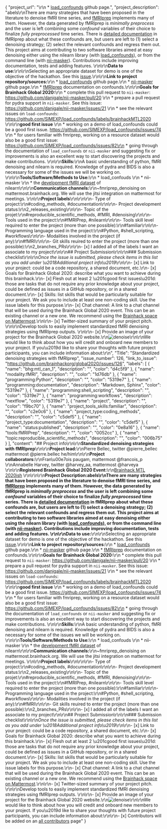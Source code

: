 {
  "project_url": "\r\n * [load_confounds](https://github.com/SIMEXP/load_confounds) github page.",
  "project_description": "abels\r\nThere are many strategies that have been proposed in the literature to denoise fMRI time series, and [fMRIprep](https://fmriprep.org/en/stable/) implements many of them. However, the data generated by fMRIprep is *minimally preprocess* and the user is left combining some *confound* variables of their choice to finalize *fully preprocessed* time series. There is [detailed documentation](https://fmriprep.org/en/stable/outputs.html#confounds) in fMRIprep about what these confounds are, but users are left to (1) select a denoising strategy; (2) select the relevant confounds and regress them out. This project aims at contributing to two software libraries aimed at easy denoising either using the nilearn library (with [load_confounds](https://github.com/SIMEXP/load_confounds)), or from the command line (with [nii-masker](https://github.com/danjgale/nii-masker)). Contributions include improving documentation, tests and adding features. \r\n\r\n**Data to use:**\r\n\r\nSelecting an appropriate dataset for demo is one of the objective of the hackathon. See this [issue](https://github.com/SIMEXP/load_confounds/issues/82).\r\n\r\n**Link to project repository/sources:**\r\n * [load_confounds](https://github.com/SIMEXP/load_confounds) github page.\r\n * [nii-masker](https://github.com/danjgale/nii-masker) github page.\r\n * [fMRIprep](https://fmriprep.org/en/stable/outputs.html#confounds) documentation on confounds.\r\n\r\n**Goals for Brainhack Global 2020:**\r\n * complete this pull request to `nii-masker`: https://github.com/danjgale/nii-masker/pull/20 \r\n * prepare a pull request for pydra support in `nii-masker`. See this issue: https://github.com/danjgale/nii-masker/issues/21 \r\n * see the relevant issues on `load-confounds`: https://github.com/SIMEXP/load_confounds/labels/brainhackMTL2020 \r\n\r\n**good first issue** \r\n * working on a demo of load_confounds could be a good first issue. https://github.com/SIMEXP/load_confounds/issues/74 \r\n * for users familiar with fmriprep, working on a resource dataset would also be a good first issue: https://github.com/SIMEXP/load_confounds/issues/82\r\n * going through the documentation of `load_confounds` or `nii-masker` and suggesting fix or improvements is also an excellent way to start discovering the projects and make contributions. \r\n\r\n**Skills:**\r\nA basic understanding of python, fMRI denoising and nilearn is required. Knowledge of pydra and BIDS is also a necessary for some of the issues we will be working on. \r\n\r\n**Tools/Software/Methods to Use:**\r\n * load_confouds \r\n * nii-masker \r\n * the [development fMRI dataset](https://nilearn.github.io/modules/generated/nilearn.datasets.fetch_development_fmri.html) of nilearn\r\n\r\n**Communication channels:**\r\n~fmriprep_denoising on mattermost.brainhack.org. We will use the jitsi integration on mattermost for meetings. \r\n\r\n**Project labels**\r\n\r\n\r\n- Type of project:\r\n#coding_methods, #documentation\r\n\r\n- Project development status:\r\n2_releases_existing\r\n\r\n- Topic of the projet:\r\n#reproducible_scientific_methods, #fMRI, #denoising\r\n\r\n- Tools used in the project:\r\n#fMRIPrep, #nilearn\r\n\r\n- Tools skill level required to enter the project (more than one possible):\r\n#familiar\r\n\r\n- Programming language used in the project:\r\n#Python, #shell_scripting, #workflows\r\n\r\n- Modalities involved in the project (if any):\r\n#fMRI\r\n\r\n- Git skills reuired to enter the project (more than one possible):\r\n2_branches_PRs\r\n\r\n- [x] I added all of the labels I want an associate to my project\r\n\r\n## Project Submission\r\n\r\n### Submission checklist\r\n\r\n*Once the issue is submitted, please check items in this list as you add under \u2018Additional project info\u2019*\r\n\r\n- [x] Link to your project: could be a code repository, a shared document, etc.\r\n- [x] Goals for Brainhack Global 2020: describe what you want to achieve during this brainhack.\r\n- [x] Flesh out at least 2 \u201cgood first issues\u201d: those are tasks that do not require any prior knowledge about your project, could be defined as issues in a GitHub repository, or in a shared document.\r\n- [x] Skills: list skills that would be particularly suitable for your project. We ask you to include at least one non-coding skill. Use the issue labels for this purpose.\r\n- [x] Chat channel: A link to a chat channel that will be used during the Brainhack Global 2020 event. This can be an existing channel or a new one. We recommend using the [Brainhack space on Mattermost](https://mattermost.brainhack.org/).\r\n\r\n- [x] Twitter-sized summary of your project pitch. \r\n\r\nDevelop tools to easily implement standardized fMRI denoising strategies using fMRIprep outputs. \r\n\r\n- [x] Provide an image of your project for the Brainhack Global 2020 website.\r\n![denoise](https://user-images.githubusercontent.com/1670887/107959631-a844c980-6f71-11eb-9cd1-674134add907.png)\r\n\r\nWe would like to think about how you will credit and onboard new members to your project. If you\u2019d like to share your thoughts with future project participants, you can include information about:\r\n",
  "Title": "Standardized denoising strategies with fMRIprep",
  "issue_number": 126,
  "link_to_issue": "https://github.com/brainhackorg/global2020/issues/126",
  "labels": [
    {
      "name": "bhg:mtl_can_1",
      "description": "",
      "color": "d4c5f9"
    },
    {
      "name": "modality:fMRI",
      "description": "",
      "color": "1d76db"
    },
    {
      "name": "programming:Python",
      "description": "",
      "color": "5319e7"
    },
    {
      "name": "programming:documentation",
      "description": "Markdown, Sphinx",
      "color": "5319e7"
    },
    {
      "name": "programming:shell_scripting",
      "description": "",
      "color": "5319e7"
    },
    {
      "name": "programming:workflows",
      "description": "nextflow",
      "color": "5319e7"
    },
    {
      "name": "project",
      "description": "",
      "color": "f9bc70"
    },
    {
      "name": "project_tools_skills:familiar",
      "description": "",
      "color": "c2e0c6"
    },
    {
      "name": "project_type:coding_methods",
      "description": "",
      "color": "c5def5"
    },
    {
      "name": "project_type:documentation",
      "description": "",
      "color": "c5def5"
    },
    {
      "name": "status:published",
      "description": "",
      "color": "0e8a16"
    },
    {
      "name": "tools:fMRIPrep",
      "description": "",
      "color": "0052cc"
    },
    {
      "name": "topic:reproducible_scientific_methods",
      "description": "",
      "color": "006b75"
    }
  ],
  "content": "## Project info\r\n\r\n**Standardized denoising strategies with fMRIprep**\r\n\r\n**Project lead:**\r\nPierre Bellec, twitter @pierre_bellec mattermost @pierre.bellec he/him\r\n\r\n**Project collaborators:**\r\nFran\u00e7ois paugam, mattermost @francois_p \r\nAnnabelle Harvey, twitter @harvey_aa, mattermost @harveya \r\n\r\n**Registered Brainhack Global 2020 Event:**\r\n[Brainhack MTL 2020ish](https://brainhackmtl.github.io/global2020/)  \r\n\r\n\r\n**Project Description:**abels\r\nThere are many strategies that have been proposed in the literature to denoise fMRI time series, and [fMRIprep](https://fmriprep.org/en/stable/) implements many of them. However, the data generated by fMRIprep is *minimally preprocess* and the user is left combining some *confound* variables of their choice to finalize *fully preprocessed* time series. There is [detailed documentation](https://fmriprep.org/en/stable/outputs.html#confounds) in fMRIprep about what these confounds are, but users are left to (1) select a denoising strategy; (2) select the relevant confounds and regress them out. This project aims at contributing to two software libraries aimed at easy denoising either using the nilearn library (with [load_confounds](https://github.com/SIMEXP/load_confounds)), or from the command line (with [nii-masker](https://github.com/danjgale/nii-masker)). Contributions include improving documentation, tests and adding features. \r\n\r\n**Data to use:**\r\n\r\nSelecting an appropriate dataset for demo is one of the objective of the hackathon. See this [issue](https://github.com/SIMEXP/load_confounds/issues/82).\r\n\r\n**Link to project repository/sources:**\r\n * [load_confounds](https://github.com/SIMEXP/load_confounds) github page.\r\n * [nii-masker](https://github.com/danjgale/nii-masker) github page.\r\n * [fMRIprep](https://fmriprep.org/en/stable/outputs.html#confounds) documentation on confounds.\r\n\r\n**Goals for Brainhack Global 2020:**\r\n * complete this pull request to `nii-masker`: https://github.com/danjgale/nii-masker/pull/20 \r\n * prepare a pull request for pydra support in `nii-masker`. See this issue: https://github.com/danjgale/nii-masker/issues/21 \r\n * see the relevant issues on `load-confounds`: https://github.com/SIMEXP/load_confounds/labels/brainhackMTL2020 \r\n\r\n**good first issue** \r\n * working on a demo of load_confounds could be a good first issue. https://github.com/SIMEXP/load_confounds/issues/74 \r\n * for users familiar with fmriprep, working on a resource dataset would also be a good first issue: https://github.com/SIMEXP/load_confounds/issues/82\r\n * going through the documentation of `load_confounds` or `nii-masker` and suggesting fix or improvements is also an excellent way to start discovering the projects and make contributions. \r\n\r\n**Skills:**\r\nA basic understanding of python, fMRI denoising and nilearn is required. Knowledge of pydra and BIDS is also a necessary for some of the issues we will be working on. \r\n\r\n**Tools/Software/Methods to Use:**\r\n * load_confouds \r\n * nii-masker \r\n * the [development fMRI dataset](https://nilearn.github.io/modules/generated/nilearn.datasets.fetch_development_fmri.html) of nilearn\r\n\r\n**Communication channels:**\r\n~fmriprep_denoising on mattermost.brainhack.org. We will use the jitsi integration on mattermost for meetings. \r\n\r\n**Project labels**\r\n\r\n\r\n- Type of project:\r\n#coding_methods, #documentation\r\n\r\n- Project development status:\r\n2_releases_existing\r\n\r\n- Topic of the projet:\r\n#reproducible_scientific_methods, #fMRI, #denoising\r\n\r\n- Tools used in the project:\r\n#fMRIPrep, #nilearn\r\n\r\n- Tools skill level required to enter the project (more than one possible):\r\n#familiar\r\n\r\n- Programming language used in the project:\r\n#Python, #shell_scripting, #workflows\r\n\r\n- Modalities involved in the project (if any):\r\n#fMRI\r\n\r\n- Git skills reuired to enter the project (more than one possible):\r\n2_branches_PRs\r\n\r\n- [x] I added all of the labels I want an associate to my project\r\n\r\n## Project Submission\r\n\r\n### Submission checklist\r\n\r\n*Once the issue is submitted, please check items in this list as you add under \u2018Additional project info\u2019*\r\n\r\n- [x] Link to your project: could be a code repository, a shared document, etc.\r\n- [x] Goals for Brainhack Global 2020: describe what you want to achieve during this brainhack.\r\n- [x] Flesh out at least 2 \u201cgood first issues\u201d: those are tasks that do not require any prior knowledge about your project, could be defined as issues in a GitHub repository, or in a shared document.\r\n- [x] Skills: list skills that would be particularly suitable for your project. We ask you to include at least one non-coding skill. Use the issue labels for this purpose.\r\n- [x] Chat channel: A link to a chat channel that will be used during the Brainhack Global 2020 event. This can be an existing channel or a new one. We recommend using the [Brainhack space on Mattermost](https://mattermost.brainhack.org/).\r\n\r\n- [x] Twitter-sized summary of your project pitch. \r\n\r\nDevelop tools to easily implement standardized fMRI denoising strategies using fMRIprep outputs. \r\n\r\n- [x] Provide an image of your project for the Brainhack Global 2020 website.\r\n![denoise](https://user-images.githubusercontent.com/1670887/107959631-a844c980-6f71-11eb-9cd1-674134add907.png)\r\n\r\nWe would like to think about how you will credit and onboard new members to your project. If you\u2019d like to share your thoughts with future project participants, you can include information about:\r\n\r\n- [x] Contributors will be added on an [all contributors](https://github.com/all-contributors/all-contributors) page"
}